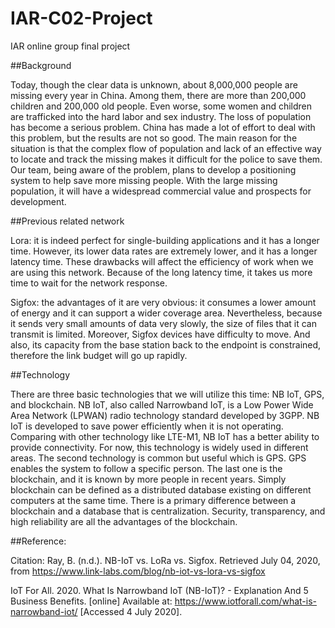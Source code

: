 # IAR-C02-Project
IAR online group final project


##Background


Today, though the clear data is unknown, about 8,000,000 people are missing every year in China. Among them, there are more than 200,000 children and 200,000 old people. Even worse, some women and children are trafficked into the hard labor and sex industry. The loss of population has become a serious problem. China has made a lot of effort to deal with this problem, but the results are not so good. The main reason for the situation is that the complex flow of population and lack of an effective way to locate and track the missing makes it difficult for the police to save them. Our team, being aware of the problem, plans to develop a positioning system to help save more missing people. With the large missing population, it will have a widespread commercial value and prospects for development. 


##Previous related network


Lora: it is indeed perfect for single-building applications and it has a longer time. However, its lower data rates are extremely lower, and it has a longer latency time. These drawbacks will affect the efficiency of work when we are using this network. Because of the long latency time, it takes us more time to wait for the network response.

Sigfox: the advantages of it are very obvious: it consumes a lower amount of energy and it can support a wider coverage area. Nevertheless, because it sends very small amounts of data very slowly, the size of files that it can transmit is limited. Moreover, Sigfox devices have difficulty to move. And also, its capacity from the base station back to the endpoint is constrained, therefore the link budget will go up rapidly. 


##Technology


There are three basic technologies that we will utilize this time: NB IoT, GPS, and blockchain. NB IoT, also called Narrowband IoT, is a Low Power Wide Area Network (LPWAN) radio technology standard developed by 3GPP. NB IoT is developed to save power efficiently when it is not operating. Comparing with other technology like LTE-M1, NB IoT has a better ability to provide connectivity. For now, this technology is widely used in different areas. The second technology is common but useful which is GPS. GPS enables the system to follow a specific person. The last one is the blockchain, and it is known by more people in recent years. Simply blockchain can be defined as a distributed database existing on different computers at the same time. There is a primary difference between a blockchain and a database that is centralization. Security, transparency, and high reliability are all the advantages of the blockchain.




##Reference:


Citation: Ray, B. (n.d.). NB-IoT vs. LoRa vs. Sigfox. Retrieved July 04, 2020, from https://www.link-labs.com/blog/nb-iot-vs-lora-vs-sigfox

IoT For All. 2020. What Is Narrowband IoT (NB-IoT)? - Explanation And 5 Business Benefits. [online] Available at: https://www.iotforall.com/what-is-narrowband-iot/ [Accessed 4 July 2020].



